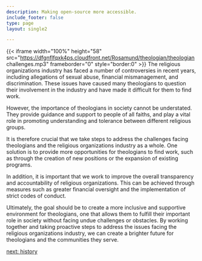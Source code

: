 ```yaml
---
description: Making open-source more accessible.
include_footer: false
type: page
layout: single2

---
```


{{< iframe width="100%" height="58" src="https://dfgnflfqxk4ps.cloudfront.net/Rosamund/theologian/theologian challenges.mp3" frameborder="0" style="border:0" >}}
The religious organizations industry has faced a number of controversies in recent years, including allegations of sexual abuse, financial mismanagement, and discrimination. These issues have caused many theologians to question their involvement in the industry and have made it difficult for them to find work.

However, the importance of theologians in society cannot be understated. They provide guidance and support to people of all faiths, and play a vital role in promoting understanding and tolerance between different religious groups.

It is therefore crucial that we take steps to address the challenges facing theologians and the religious organizations industry as a whole. One solution is to provide more opportunities for theologians to find work, such as through the creation of new positions or the expansion of existing programs.

In addition, it is important that we work to improve the overall transparency and accountability of religious organizations. This can be achieved through measures such as greater financial oversight and the implementation of strict codes of conduct.

Ultimately, the goal should be to create a more inclusive and supportive environment for theologians, one that allows them to fulfill their important role in society without facing undue challenges or obstacles. By working together and taking proactive steps to address the issues facing the religious organizations industry, we can create a brighter future for theologians and the communities they serve.


<a href="https://workdojos.com/theologian/history">next: history</a>
